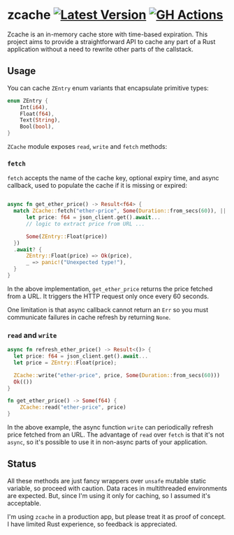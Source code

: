 # zcache [![Latest Version](https://img.shields.io/crates/v/zcache.svg)](https://crates.io/crates/zcache) [![GH Actions](https://github.com/pawurb/zcache/actions/workflows/ci.yml/badge.svg)](https://github.com/pawurb/zcache/actions)

Zcache is an in-memory cache store with time-based expiration. This project aims to provide a straightforward API to cache any part of a Rust application without a need to rewrite other parts of the callstack.

## Usage

You can cache `ZEntry` enum variants that encapsulate primitive types:

```rust
enum ZEntry {
    Int(i64),
    Float(f64),
    Text(String),
    Bool(bool),
}
```

`ZCache` module exposes `read`, `write` and `fetch` methods:

### `fetch`

`fetch` accepts the name of the cache key, optional expiry time, and async callback, used to populate the cache if it is missing or expired:

```rust

async fn get_ether_price() -> Result<f64> {
  match ZCache::fetch("ether-price", Some(Duration::from_secs(60)), || async {
      let price: f64 = json_client.get().await...
      // logic to extract price from URL ...

      Some(ZEntry::Float(price))
  })
  .await? {
      ZEntry::Float(price) => Ok(price),
      _ => panic!("Unexpected type!"),
  }
}

```

In the above implementation, `get_ether_price` returns the price fetched from a URL. It triggers the HTTP request only once every 60 seconds.

One limitation is that async callback cannot return an `Err` so you must communicate failures in cache refresh by returning `None`. 

### `read` and `write` 

```rust
async fn refresh_ether_price() -> Result<()> {
  let price: f64 = json_client.get().await...
  let price = ZEntry::Float(price);

  ZCache::write("ether-price", price, Some(Duration::from_secs(60)))
  Ok(())
}

fn get_ether_price() -> Some(f64) {
    ZCache::read("ether-price", price)
}
```

In the above example, the async function `write` can periodically refresh price fetched from an URL. The advantage of `read` over `fetch` is that it's not `async`, so it's possible to use it in non-async parts of your application.

## Status

All these methods are just fancy wrappers over `unsafe` mutable static variable, so proceed with caution. Data races in multithreaded environments are expected. But, since I'm using it only for caching, so I assumed it's acceptable. 

I'm using `zcache` in a production app, but please treat it as proof of concept. I have limited Rust experience, so feedback is appreciated.
